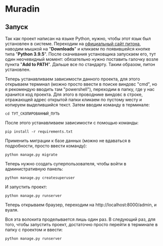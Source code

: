 # Muradin

## Запуск

Так как проект написан на языке Python, нужно, чтобы этот язык был установлен в системе.
Переходим на [официальный сайт питона](https://www.python.org/), 
наводим мышкой на "**Downloads**" и кликаем по появившейся кнопке типа "**Python 3.9.5**".
После скачивания установщика запускаем его, тут один неочевидный момент:
обязательно нужно поставить галочку возле пункта "**Add to PATH**". Дальше все по стандарту.
Таким образом, питон установлен.

Теперь устанавливаем зависимости данного проекта, для этого открываем терминал
(можно просто ввести в поиске виндовс "cmd", но я рекомендую вводить там "powershell"),
переходим в папку, где у нас хранится код проекта. Для этого в проводнике виндовс
в строке, отражающей адрес открытой папки кликаем по пустому месту 
и копируем выделившийся текст. Затем вводим команду в терминале:
```shell
cd ТУТ_СКОПИРОВАННЫЙ_ПУТЬ
```
После этого устанавливаем зависимости с помощью команды:
```shell
pip install -r requirements.txt
```
Применить миграции к базе данных (можно не вдаваться в подробности, просто ввести команду):
```shell
python manage.py migrate
```
Теперь нужно создать суперпользователя, чтобы войти в административную панель:
```shell
python manage.py createsuperuser
```
И запустить проект:
```shell
python manage.py runserver
```

Теперь открываем браузер, переходим на http://localhost:8000/admin,
и вуаля.

Вся эта волокита проделывается лишь один раз. В следующий раз, для того,
чтобы запустить проект, достаточно просто перейти в терминале в папку с проектом
и ввести:
```shell
python manage.py runserver
```
